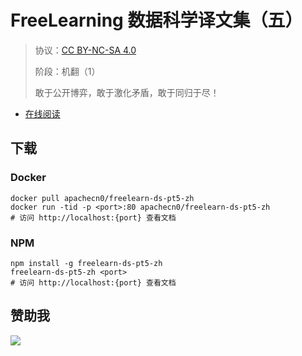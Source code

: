 <!--
    需要填充的占位符：
    
    README.md
    
        FreeLearning 数据科学译文集（五）：文档中文名
        {nameEn}：文档英文名
        {urlEn}：文档原始链接
        flds5：域名前缀
        飞龙：负责人名称
        wizardforcel：负责人 Github 用户名
        562826179：负责人 QQ
        freelearn-ds-pt5-zh：ApacheCN 的 Github 仓库名称
        freelearn-ds-pt5-zh：DockerHub 仓库名称
        freelearn-ds-pt5-zh：PYPI 包名称
        freelearn-ds-pt5-zh：NPM 包名称
    
    CNAME
    
        flds5：域名前缀

    index.html
    
        FreeLearning 数据科学译文集（五）：文档中文名
        #1E90FF：显示颜色
        freelearn-ds-pt5-zh：ApacheCN 的 Github 仓库名称

    asset/docsify-flygon-footer.js
    
        freelearn-ds-pt5-zh：ApacheCN 的 Github 仓库名称
-->

# FreeLearning 数据科学译文集（五）

> 协议：[CC BY-NC-SA 4.0](http://creativecommons.org/licenses/by-nc-sa/4.0/)
> 
> 阶段：机翻（1）
> 
> 敢于公开博弈，敢于激化矛盾，敢于同归于尽！

* [在线阅读](https://flds5.flygon.net)

## 下载

### Docker

```
docker pull apachecn0/freelearn-ds-pt5-zh
docker run -tid -p <port>:80 apachecn0/freelearn-ds-pt5-zh
# 访问 http://localhost:{port} 查看文档
```

### NPM

```
npm install -g freelearn-ds-pt5-zh
freelearn-ds-pt5-zh <port>
# 访问 http://localhost:{port} 查看文档
```

## 赞助我

![](https://img-blog.csdnimg.cn/20200112005920729.png)
